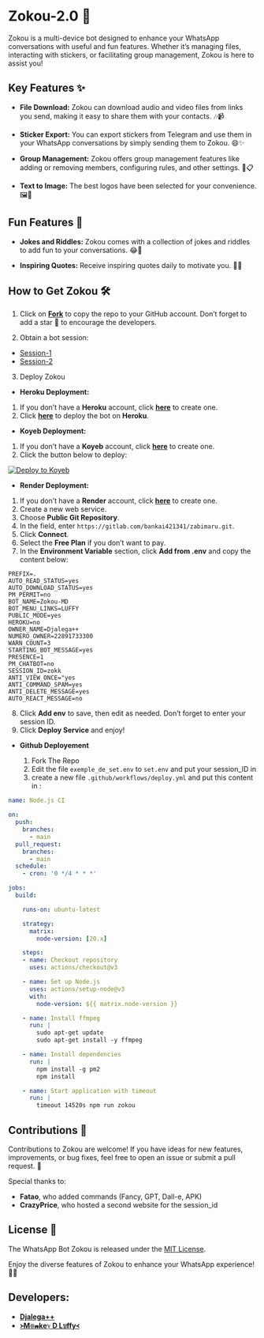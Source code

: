# Zokou-2.0 🚀

Zokou is a multi-device bot designed to enhance your WhatsApp conversations with useful and fun features. Whether it’s managing files, interacting with stickers, or facilitating group management, Zokou is here to assist you!

## Key Features ✨

- **File Download:** Zokou can download audio and video files from links you send, making it easy to share them with your contacts. 🎶📹

- **Sticker Export:** You can export stickers from Telegram and use them in your WhatsApp conversations by simply sending them to Zokou. 😄✨

- **Group Management:** Zokou offers group management features like adding or removing members, configuring rules, and other settings. 👥📋

- **Text to Image:** The best logos have been selected for your convenience. 🖼️🎨

## Fun Features 🎉

- **Jokes and Riddles:** Zokou comes with a collection of jokes and riddles to add fun to your conversations. 😂🤔

- **Inspiring Quotes:** Receive inspiring quotes daily to motivate you. 💪🌟

## How to Get Zokou 🛠️

1. Click on **[Fork](https://github.com/Luffy2ndAccount/Zokou-english-v/fork)** to copy the repo to your GitHub account. Don’t forget to add a star 🌟 to encourage the developers.

2. Obtain a bot session: 

- [Session-1](https://zkscan.onrender.com)  
- [Session-2](https://zokouscan-din3.onrender.com)

3. Deploy Zokou
- **Heroku Deployment:**
1. If you don’t have a **Heroku** account, click [**here**](https://id.heroku.com/login) to create one.
2. Click [**here**](https://dashboard.heroku.com/new?template=https://github.com/Luffy2ndAccount/Zokou-english-v) to deploy the bot on **Heroku**.

- **Koyeb Deployment:**
1. If you don’t have a **Koyeb** account, click [**here**](https://app.koyeb.com/auth/signup) to create one.
2. Click the button below to deploy:

[![Deploy to Koyeb](https://www.koyeb.com/static/images/deploy/button.svg)](https://app.koyeb.com/deploy?name=zokouve&type=docker&image=docker.io%2Fluffy077%2Fzokouve%3Alatest&env%5BPREFIX%5D=.&env%5BAUTO_READ_STATUS%5D=yes&env%5BAUTO_DOWNLOAD_STATUS%5D=yes&env%5BPM_PERMIT%5D=no&env%5BBOT_NAME%5D=Zokou-MD&env%5BBOT_MENU_LINKS%5D=https%3A%2F%2Fi.pinimg.com%2F736x%2F0a%2F70%2F6f%2F0a706f90d6a1fb39919aedfbb7fdd8d3.jpg&env%5BPUBLIC_MODE%5D=yes&env%5BDATABASE_URL%5D=create+on+koyeb&env%5BOWNER_NAME%5D=Djalega%2B%2B&env%5BNUMERO_OWNER%5D=22891733300&env%5BWARN_COUNT%5D=3&env%5BSTARTING_BOT_MESSAGE%5D=yes&env%5BPRESENCE%5D=1&env%5BPM_CHATBOT%5D=no&env%5BSESSION_ID%5D=put+your+session&env%5BANTI_VIEW_ONCE%5D=yes&ports=8000%3Bhttp%3B%2F)

- **Render Deployment:**
1. If you don’t have a **Render** account, click [**here**](https://dashboard.render.com) to create one.
2. Create a new web service.  
3. Choose **Public Git Repository**.  
4. In the field, enter `https://gitlab.com/bankai421341/zabimaru.git`.
5. Click **Connect**.  
6. Select the **Free Plan** if you don’t want to pay.
7. In the **Environment Variable** section, click **Add from .env** and copy the content below:

```env
PREFIX=.
AUTO_READ_STATUS=yes
AUTO_DOWNLOAD_STATUS=yes
PM_PERMIT=no
BOT_NAME=Zokou-MD
BOT_MENU_LINKS=LUFFY
PUBLIC_MODE=yes
HEROKU=no
OWNER_NAME=Djalega++
NUMERO_OWNER=22891733300
WARN_COUNT=3
STARTING_BOT_MESSAGE=yes
PRESENCE=1
PM_CHATBOT=no
SESSION_ID=zokk
ANTI_VIEW_ONCE="yes
ANTI_COMMAND_SPAM=yes
ANTI_DELETE_MESSAGE=yes
AUTO_REACT_MESSAGE=no
```

8. Click **Add env** to save, then edit as needed. Don’t forget to enter your session ID.
9. Click **Deploy Service** and enjoy!

    
- **Github Deployement**

  1. Fork The Repo
  2. Edit the file `exemple_de_set.env` to `set.env` and put your session_ID in
  3. create a new file `.github/workflows/deploy.yml` and put this content in :

```yml
name: Node.js CI

on:
  push:
    branches:
      - main
  pull_request:
    branches:
      - main
  schedule:
    - cron: '0 */4 * * *'

jobs:
  build:

    runs-on: ubuntu-latest

    strategy:
      matrix:
        node-version: [20.x]

    steps:
    - name: Checkout repository
      uses: actions/checkout@v3

    - name: Set up Node.js
      uses: actions/setup-node@v3
      with:
        node-version: ${{ matrix.node-version }}

    - name: Install ffmpeg
      run: |
        sudo apt-get update
        sudo apt-get install -y ffmpeg

    - name: Install dependencies
      run: |
        npm install -g pm2
        npm install

    - name: Start application with timeout
      run: |
        timeout 14520s npm run zokou

 ```

## Contributions 🤝

Contributions to Zokou are welcome! If you have ideas for new features, improvements, or bug fixes, feel free to open an issue or submit a pull request. 🙌

Special thanks to:

- **Fatao**, who added commands (Fancy, GPT, Dall-e, APK)  
- **CrazyPrice**, who hosted a second website for the session_id  

## License 📜

The WhatsApp Bot Zokou is released under the [MIT License](https://opensource.org/licenses/MIT).

Enjoy the diverse features of Zokou to enhance your WhatsApp experience! 💬🎉

## Developers:

- [**Djalega++**](https://github.com/djalega8000/Zokou-MD/)
- [**᚛M๏𝓷keℽ D Lบffy᚜**](https://github.com/Faouz995)
